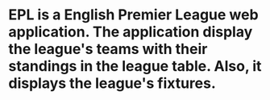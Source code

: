 # EPL is a English Premier League web application. The application display the league's teams with their standings in the league table. Also, it displays the league's fixtures. 
